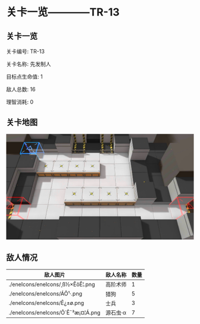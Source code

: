 # 关卡一览————TR-13


## 关卡一览

关卡编号: TR-13

关卡名称: 先发制人

目标点生命值: 1

敌人总数: 16

理智消耗: 0


## 关卡地图
![TR-13](./oprMap/TR-13.png)

## 敌人情况

| 敌人图片 | 敌人名称 | 数量  |
|---------|-----|-----|
| ./eneIcons/eneIcons/¸ß½×ÊõÊ¦.png| 高阶术师  |   1  |
| ./eneIcons/eneIcons/ÁÔ¹·.png| 猎狗  |   5  |
| ./eneIcons/eneIcons/Ê¿±ø.png| 士兵  |   3  |
| ./eneIcons/eneIcons/Ô´Ê¯³æ¡¤¦Á.png| 源石虫·α  |   7  |

